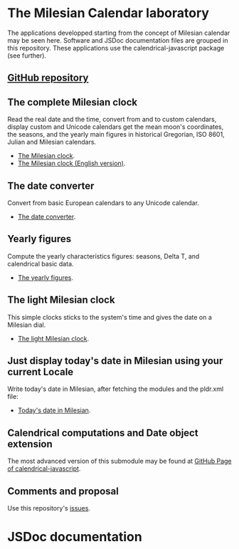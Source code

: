 # The Milesian Calendar laboratory
The applications developped starting from the concept of Milesian calendar may be seen here. 
Software and JSDoc documentation files are grouped in this repository.
These applications use the calendrical-javascript package (see further).

## [GitHub repository](https://github.com/Louis-Aime/Milesian-calendar)

## The complete Milesian clock
Read the real date and the time, convert from and to custom calendars, display custom and Unicode calendars get the mean moon's coordinates, the seasons, and the yearly main figures in historical Gregorian, ISO 8601, Julian and Milesian calendars.

 * [The Milesian clock](./milesianclock.html).
 * [The Milesian clock (English version)](./milesianclock-en.html).

## The date converter
Convert from basic European calendars to any Unicode calendar.

 * [The date converter](./converter.html).

## Yearly figures
Compute the yearly characteristics figures: seasons, Delta T, and calendrical basic data.

 * [The yearly figures](./yearsignaturedisplay.html).

## The light Milesian clock

This simple clocks sticks to the system's time and gives the date on a Milesian dial.

 * [The light Milesian clock](./lightmilesianclock.html).

## Just display today's date in Milesian using your current Locale

Write today's date in Milesian, after fetching the modules and the pldr.xml file:

 * [Today's date in Milesian](./load-modules-and-write.html).

## Calendrical computations and Date object extension

The most advanced version of this submodule may be found at [GitHub Page of calendrical-javascript](https://Louis-Aime.github.io/calendrical-javascript).

## Comments and proposal
 Use this repository's [issues](https://github.com/Louis-Aime/Milesian-calendar/issues).

# JSDoc documentation
